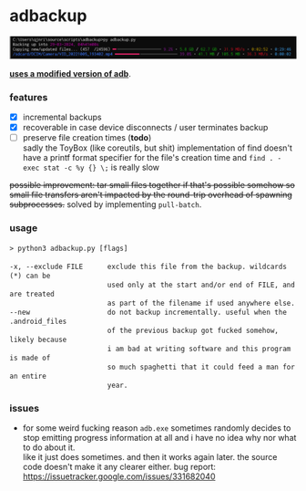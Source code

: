 # adbackup

![screenshot](screenshot.png)

[**uses a modified version of adb**](https://github.com/kwyntes/adbackup-adb).

### features

- [x] incremental backups
- [x] recoverable in case device disconnects / user terminates backup
- [ ] preserve file creation times (**todo**) \
      sadly the ToyBox (like coreutils, but shit) implementation of find doesn't
      have a printf format specifier for the file's creation time and `find . -exec stat -c %y {} \;` is really slow

~~possible improvement: tar small files together if that's possible somehow so
small file transfers aren't impacted by the round-trip overhead of spawning
subprocesses.~~ solved by implementing `pull-batch`.

### usage

```
> python3 adbackup.py [flags]

-x, --exclude FILE      exclude this file from the backup. wildcards (*) can be
                        used only at the start and/or end of FILE, and are treated
                        as part of the filename if used anywhere else.
--new                   do not backup incrementally. useful when the .android_files
                        of the previous backup got fucked somehow, likely because
                        i am bad at writing software and this program is made of
                        so much spaghetti that it could feed a man for an entire
                        year.
```

### issues

- for some weird fucking reason `adb.exe` sometimes randomly decides to stop
  emitting progress information at all and i have no idea why nor what to do about
  it.  
  like it just does sometimes. and then it works again later. the source code
  doesn't make it any clearer either.
  bug report: https://issuetracker.google.com/issues/331682040
